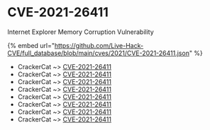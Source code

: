 # CVE-2021-26411

Internet Explorer Memory Corruption Vulnerability

{% embed url="https://github.com/Live-Hack-CVE/full_database/blob/main/cves/2021/CVE-2021-26411.json" %}


* CrackerCat ~> [CVE-2021-26411](https://www.alice-snow.ru/2021/database/cve-2021-26411/cve-2021-26411-crackercat)
* CrackerCat ~> [CVE-2021-26411](https://www.alice-snow.ru/2021/database/cve-2021-26411/cve-2021-26411-crackercat)
* CrackerCat ~> [CVE-2021-26411](https://www.alice-snow.ru/2021/database/cve-2021-26411/cve-2021-26411-crackercat)
* CrackerCat ~> [CVE-2021-26411](https://www.alice-snow.ru/2021/database/cve-2021-26411/cve-2021-26411-crackercat)
* CrackerCat ~> [CVE-2021-26411](https://www.alice-snow.ru/2021/database/cve-2021-26411/cve-2021-26411-crackercat)
* CrackerCat ~> [CVE-2021-26411](https://www.alice-snow.ru/2021/database/cve-2021-26411/cve-2021-26411-crackercat)
* CrackerCat ~> [CVE-2021-26411](https://www.alice-snow.ru/2021/database/cve-2021-26411/cve-2021-26411-crackercat)
* CrackerCat ~> [CVE-2021-26411](https://www.alice-snow.ru/2021/database/cve-2021-26411/cve-2021-26411-crackercat)